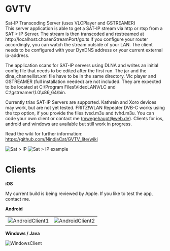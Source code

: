 # GVTV
Sat-IP Transcoding Server (uses VLCPlayer and GSTREAMER)<br>
This server application is able to get a SAT-IP stream via http or rtsp from a SAT > IP Server. The stream is then transcoded and restreamed at http://localhost:chosenStreamPort/go.ts If you configure your router accordingly, you can watch the stream outside of your LAN. The client needs to be configured with your DynDNS address or your current external ip-address.

The application scans for SAT-IP servers using DLNA and writes an initial config file that needs to be edited after the first run. The jar and the dlna_channellist.xml file have to be in the same directory.
Vlc player and GSTREAMER (full installation needed) are not included. They are expected to be located at C:\Program Files\VideoLAN\VLC and C:\gstreamer\1.0\x86_64\bin.

Currently triax SAT-IP Servers are supported. Kathrein and Xoro devices may work, but are not yet tested. FRITZ!WLAN Repeater DVB-C works using the tcp option, if you provide the files tvsd.m3u and tvhd.m3u. You can code your own client or contact me (mwegehaupt@web.de). Clients for ios, android and windows are available but still work in progress.

Read the wiki for further information: https://github.com/NindjaCat/GVTV_lite/wiki

<img src="https://github.com/NindjaCat/GVTV_lite/blob/master/GVTV_lite/SatIp2.png" alt="Sat > IP ">

<img src="https://github.com/NindjaCat/GVTV_lite/blob/master/GVTV_lite/gvtv_example.PNG" alt="Sat > IP example">


# Clients

<b>iOS</b>

My current build is being reviewed by Apple. If you like to test the app, contact me.

<b>Android</b>

<table>
  <tr>
    <td><img src="https://github.com/NindjaCat/GVTV_lite/blob/master/GVTV_lite/Android-Client.PNG" alt="AndroidClient1"></td>
    <td><img src="https://github.com/NindjaCat/GVTV_lite/blob/master/GVTV_lite/Android-Client2.PNG" alt="AndroidClient2"></td>
  </tr>
</table>

<b>Windows / Java</b>

<img src="https://github.com/NindjaCat/GVTV_lite/blob/master/GVTV_lite/Windows-Java.PNG" alt="WindowsClient">
